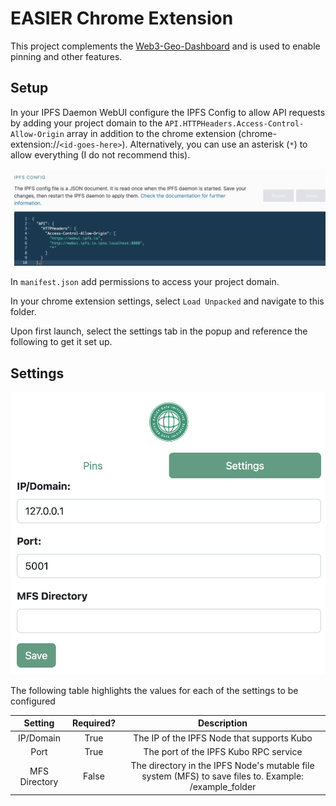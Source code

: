 # EASIER Chrome Extension

This project complements the [Web3-Geo-Dashboard](https://github.com/easierdata/web3-geo-dashboard) and is used to enable pinning and other features.

## Setup

In your IPFS Daemon WebUI configure the IPFS Config to allow API requests by adding your project domain to the `API.HTTPHeaders.Access-Control-Allow-Origin` array in addition to the chrome extension (chrome-extension://`<id-goes-here>`). Alternatively, you can use an asterisk (`*`) to allow everything (I do not recommend this).

![1695046837924](image/README/1695046837924.png)

In `manifest.json` add permissions to access your project domain.

In your chrome extension settings, select `Load Unpacked` and navigate to this folder.

Upon first launch, select the settings tab in the popup and reference the following to get it set up.

## Settings

![settings](image/README/settings.png)

The following table highlights the values for each of the settings to be configured

|    Setting    | Required? |                                              Description                                              |
| :-----------: | :-------: | :---------------------------------------------------------------------------------------------------: |
|   IP/Domain   |   True   |                              The IP of the IPFS Node that supports Kubo                              |
|     Port     |   True   |                                 The port of the IPFS Kubo RPC service                                 |
| MFS Directory |   False   | The directory in the IPFS Node's mutable file system (MFS) to save files to. Example: /example_folder |
